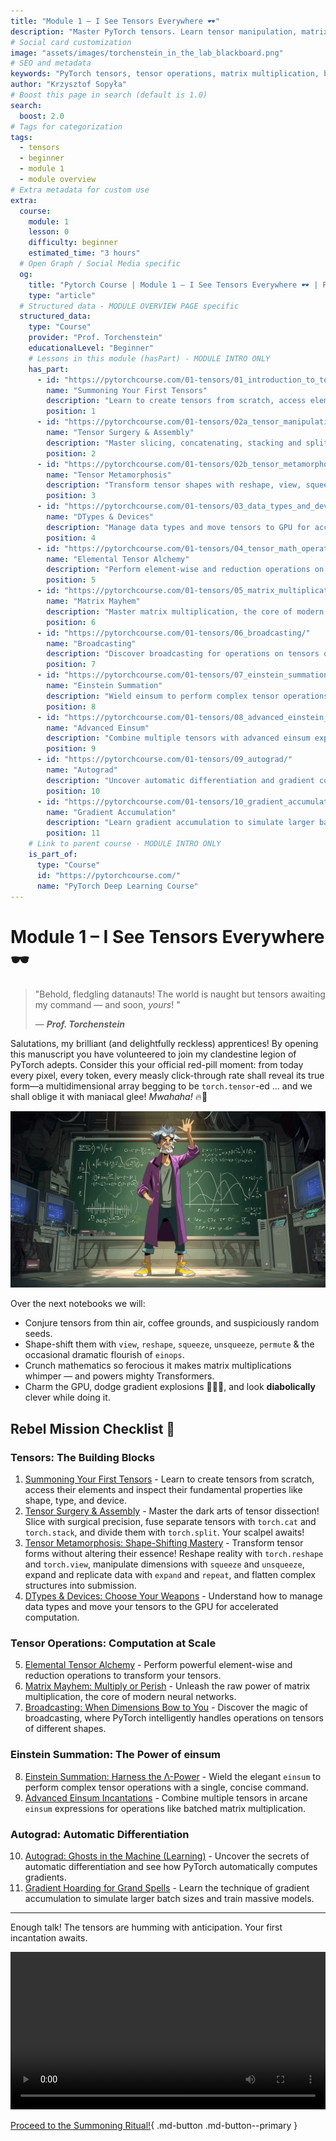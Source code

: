 ```yaml
---
title: "Module 1 – I See Tensors Everywhere 🕶️"
description: "Master PyTorch tensors. Learn tensor manipulation, matrix multiplication, broadcasting, Einstein summation, and automatic differentiation"
# Social card customization
image: "assets/images/torchenstein_in_the_lab_blackboard.png"
# SEO and metadata
keywords: "PyTorch tensors, tensor operations, matrix multiplication, broadcasting, einsum, autograd, GPU PyTorch, neural network fundamentals"
author: "Krzysztof Sopyła"
# Boost this page in search (default is 1.0)
search:
  boost: 2.0
# Tags for categorization
tags:
  - tensors
  - beginner
  - module 1
  - module overview
# Extra metadata for custom use
extra:
  course:
    module: 1
    lesson: 0
    difficulty: beginner
    estimated_time: "3 hours"
  # Open Graph / Social Media specific
  og:
    title: "Pytorch Course | Module 1 – I See Tensors Everywhere 🕶️ | Prof. Torchenstein's Lab"
    type: "article"
  # Structured data - MODULE OVERVIEW PAGE specific
  structured_data:
    type: "Course"
    provider: "Prof. Torchenstein"
    educationalLevel: "Beginner"
    # Lessons in this module (hasPart) - MODULE INTRO ONLY
    has_part:
      - id: "https://pytorchcourse.com/01-tensors/01_introduction_to_tensors/"
        name: "Summoning Your First Tensors"
        description: "Learn to create tensors from scratch, access elements and inspect properties"
        position: 1
      - id: "https://pytorchcourse.com/01-tensors/02a_tensor_manipulation/"
        name: "Tensor Surgery & Assembly"
        description: "Master slicing, concatenating, stacking and splitting tensors"
        position: 2
      - id: "https://pytorchcourse.com/01-tensors/02b_tensor_metamorphosis/"
        name: "Tensor Metamorphosis"
        description: "Transform tensor shapes with reshape, view, squeeze, unsqueeze, expand and repeat"
        position: 3
      - id: "https://pytorchcourse.com/01-tensors/03_data_types_and_devices/"
        name: "DTypes & Devices"
        description: "Manage data types and move tensors to GPU for accelerated computation"
        position: 4
      - id: "https://pytorchcourse.com/01-tensors/04_tensor_math_operations/"
        name: "Elemental Tensor Alchemy"
        description: "Perform element-wise and reduction operations on tensors"
        position: 5
      - id: "https://pytorchcourse.com/01-tensors/05_matrix_multiplication/"
        name: "Matrix Mayhem"
        description: "Master matrix multiplication, the core of modern neural networks"
        position: 6
      - id: "https://pytorchcourse.com/01-tensors/06_broadcasting/"
        name: "Broadcasting"
        description: "Discover broadcasting for operations on tensors of different shapes"
        position: 7
      - id: "https://pytorchcourse.com/01-tensors/07_einstein_summation/"
        name: "Einstein Summation"
        description: "Wield einsum to perform complex tensor operations concisely"
        position: 8
      - id: "https://pytorchcourse.com/01-tensors/08_advanced_einstein_summation/"
        name: "Advanced Einsum"
        description: "Combine multiple tensors with advanced einsum expressions"
        position: 9
      - id: "https://pytorchcourse.com/01-tensors/09_autograd/"
        name: "Autograd"
        description: "Uncover automatic differentiation and gradient computation"
        position: 10
      - id: "https://pytorchcourse.com/01-tensors/10_gradient_accumulation/"
        name: "Gradient Accumulation"
        description: "Learn gradient accumulation to simulate larger batch sizes"
        position: 11
    # Link to parent course - MODULE INTRO ONLY
    is_part_of:
      type: "Course"
      id: "https://pytorchcourse.com/"
      name: "PyTorch Deep Learning Course"
---
```


# Module 1 – I See Tensors Everywhere 🕶️

> "Behold, fledgling datanauts! The world is naught but tensors awaiting my command — and soon, *yours*! " 
> 
> — **_Prof. Torchenstein_**

Salutations, my brilliant (and delightfully reckless) apprentices! By opening this manuscript you have volunteered to join my clandestine legion of PyTorch adepts. Consider this your official red-pill moment: from today every pixel, every token, every measly click-through rate shall reveal its true form—a multidimensional array begging to be `torch.tensor`-ed … and we shall oblige it with maniacal glee! *Mwahaha!* 🔥🧪

![pytorch tensors everywhere](/assets/images/torchenstein_in_the_lab_blackboard.png)

Over the next notebooks we will:

- Conjure tensors from thin air, coffee grounds, and suspiciously random seeds.
- Shape-shift them with `view`, `reshape`, `squeeze`, `unsqueeze`, `permute` & the occasional dramatic flourish of `einops`.
- Crunch mathematics so ferocious it makes matrix multiplications whimper — and powers mighty Transformers.
- Charm the GPU, dodge gradient explosions 🏃‍♂️💥, and look **diabolically** clever while doing it.

## Rebel Mission Checklist 📝

### Tensors: The Building Blocks
1. [Summoning Your First Tensors](01_introduction_to_tensors.ipynb) - Learn to create tensors from scratch, access their elements and inspect their fundamental properties like shape, type, and device.
2. [Tensor Surgery & Assembly](02a_tensor_manipulation.ipynb) - Master the dark arts of tensor dissection! Slice with surgical precision, fuse separate tensors with `torch.cat` and `torch.stack`, and divide them with `torch.split`. Your scalpel awaits!
3. [Tensor Metamorphosis: Shape-Shifting Mastery](02b_tensor_metamorphosis.ipynb) - Transform tensor forms without altering their essence! Reshape reality with `torch.reshape` and `torch.view`, manipulate dimensions with `squeeze` and `unsqueeze`, expand and replicate data with `expand` and `repeat`, and flatten complex structures into submission.
4. [DTypes & Devices: Choose Your Weapons](03_data_types_and_devices.ipynb) - Understand how to manage data types and move your tensors to the GPU for accelerated computation.

### Tensor Operations: Computation at Scale
5. [Elemental Tensor Alchemy](04_tensor_math_operations.ipynb) - Perform powerful element-wise and reduction operations to transform your tensors.
6. [Matrix Mayhem: Multiply or Perish](05_matrix_multiplication.ipynb) - Unleash the raw power of matrix multiplication, the core of modern neural networks.
7. [Broadcasting: When Dimensions Bow to You](06_broadcasting.ipynb) - Discover the magic of broadcasting, where PyTorch intelligently handles operations on tensors of different shapes.

### Einstein Summation: The Power of einsum
8. [Einstein Summation: Harness the Λ-Power](07_einstein_summation.ipynb) - Wield the elegant `einsum` to perform complex tensor operations with a single, concise command.
9. [Advanced Einsum Incantations](08_advanced_einstein_summation.ipynb) - Combine multiple tensors in arcane `einsum` expressions for operations like batched matrix multiplication.

### Autograd: Automatic Differentiation
10. [Autograd: Ghosts in the Machine (Learning)](09_autograd.ipynb) - Uncover the secrets of automatic differentiation and see how PyTorch automatically computes gradients.
11. [Gradient Hoarding for Grand Spells](10_gradient_accumulation.ipynb) - Learn the technique of gradient accumulation to simulate larger batch sizes and train massive models.

---

Enough talk! The tensors are humming with anticipation. Your first incantation awaits.



<video controls width="100%"  src="/assets/images/torchenstein_coffe_explore_tensors_v2.mp4" title="Professor Torchenstein invites you to explore tensors">
  Your browser does not support the video tag. Please update your browser to view this content.
</video>


[Proceed to the Summoning Ritual!](01_introduction_to_tensors.ipynb){ .md-button .md-button--primary }



